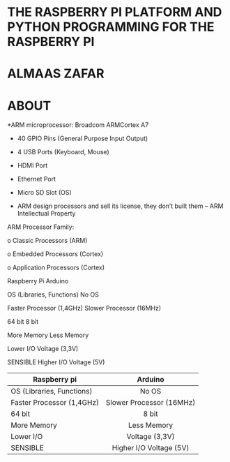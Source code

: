 #  THE RASPBERRY PI PLATFORM AND PYTHON PROGRAMMING FOR THE RASPBERRY PI

# ALMAAS ZAFAR 


# ABOUT 

*ARM microprocessor: Broadcom ARMCortex A7

* 40 GPIO Pins (General Purpose Input Output)

* 4 USB Ports (Keyboard, Mouse)

* HDMI Port

* Ethernet Port

* Micro SD Slot (OS)

* ARM design processors and sell its license, they don’t built them – ARM Intellectual Property

ARM Processor Family:
 
  o Classic Processors (ARM)

  o Embedded Processors (Cortex)

  o Application Processors (Cortex)
  
  Raspberry Pi                    Arduino
  
OS (Libraries, Functions)           No OS

Faster Processor (1,4GHz)         Slower Processor (16MHz)

64 bit                              8 bit

More Memory                        Less Memory

Lower I/O                          Voltage (3,3V)

SENSIBLE                            Higher I/O Voltage (5V)

| Raspberry pi    | Arduino           |
| ------------- |:-------------:| 
| OS (Libraries, Functions)      | No OS | 
| Faster Processor (1,4GHz)     | Slower Processor (16MHz)     | 
| 64 bit  | 8 bit      |   
| More Memory  |  Less Memory      |  
| Lower I/O  |  Voltage (3,3V)      |  
| SENSIBLE  | Higher I/O Voltage (5V)      | 


